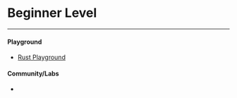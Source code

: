 # Beginner Level
-----------------

#### Playground

- [Rust Playground](https://play.rust-lang.org/)

#### Community/Labs

- []()

#### 
